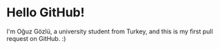 # Hello GitHub!

I'm Oğuz Gözlü, a university student from Turkey, and this is my first pull request on GitHub. :)
